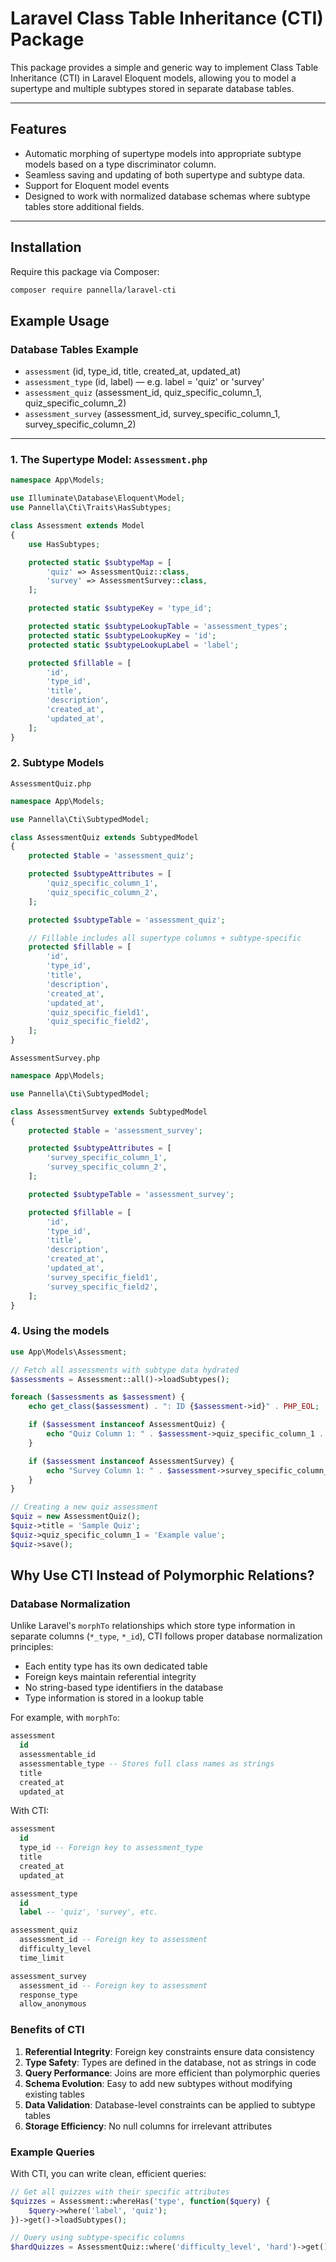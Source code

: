 # Laravel Class Table Inheritance (CTI) Package

This package provides a simple and generic way to implement Class Table Inheritance (CTI) in Laravel Eloquent models, allowing you to model a supertype and multiple subtypes stored in separate database tables.

---

## Features

- Automatic morphing of supertype models into appropriate subtype models based on a type discriminator column.
- Seamless saving and updating of both supertype and subtype data.
- Support for Eloquent model events
- Designed to work with normalized database schemas where subtype tables store additional fields.

---

## Installation

Require this package via Composer:

```bash
composer require pannella/laravel-cti
```

## Example Usage

### Database Tables Example

- `assessment` (id, type_id, title, created_at, updated_at)
- `assessment_type` (id, label) — e.g. label = 'quiz' or 'survey'
- `assessment_quiz` (assessment_id, quiz_specific_column_1, quiz_specific_column_2)
- `assessment_survey` (assessment_id, survey_specific_column_1, survey_specific_column_2)

---

### 1. The Supertype Model: `Assessment.php`

```php
namespace App\Models;

use Illuminate\Database\Eloquent\Model;
use Pannella\Cti\Traits\HasSubtypes;

class Assessment extends Model
{
    use HasSubtypes;

    protected static $subtypeMap = [
        'quiz' => AssessmentQuiz::class,
        'survey' => AssessmentSurvey::class,
    ];

    protected static $subtypeKey = 'type_id';

    protected static $subtypeLookupTable = 'assessment_types';
    protected static $subtypeLookupKey = 'id';
    protected static $subtypeLookupLabel = 'label';

    protected $fillable = [
        'id',
        'type_id',
        'title',
        'description',
        'created_at',
        'updated_at',
    ];
}
```

### 2. Subtype Models

`AssessmentQuiz.php`
```php
namespace App\Models;

use Pannella\Cti\SubtypedModel;

class AssessmentQuiz extends SubtypedModel
{
    protected $table = 'assessment_quiz';

    protected $subtypeAttributes = [
        'quiz_specific_column_1',
        'quiz_specific_column_2',
    ];

    protected $subtypeTable = 'assessment_quiz';

    // Fillable includes all supertype columns + subtype-specific
    protected $fillable = [
        'id',
        'type_id',
        'title',
        'description',
        'created_at',
        'updated_at',
        'quiz_specific_field1',
        'quiz_specific_field2',
    ];
}
```

`AssessmentSurvey.php`
```php
namespace App\Models;

use Pannella\Cti\SubtypedModel;

class AssessmentSurvey extends SubtypedModel
{
    protected $table = 'assessment_survey';

    protected $subtypeAttributes = [
        'survey_specific_column_1',
        'survey_specific_column_2',
    ];

    protected $subtypeTable = 'assessment_survey';

    protected $fillable = [
        'id',
        'type_id',
        'title',
        'description',
        'created_at',
        'updated_at',
        'survey_specific_field1',
        'survey_specific_field2',
    ];
}
```
### 4. Using the models
```php
use App\Models\Assessment;

// Fetch all assessments with subtype data hydrated
$assessments = Assessment::all()->loadSubtypes();

foreach ($assessments as $assessment) {
    echo get_class($assessment) . ": ID {$assessment->id}" . PHP_EOL;

    if ($assessment instanceof AssessmentQuiz) {
        echo "Quiz Column 1: " . $assessment->quiz_specific_column_1 . PHP_EOL;
    }

    if ($assessment instanceof AssessmentSurvey) {
        echo "Survey Column 1: " . $assessment->survey_specific_column_1 . PHP_EOL;
    }
}

// Creating a new quiz assessment
$quiz = new AssessmentQuiz();
$quiz->title = 'Sample Quiz';
$quiz->quiz_specific_column_1 = 'Example value';
$quiz->save();
```

## Why Use CTI Instead of Polymorphic Relations?

### Database Normalization
Unlike Laravel's `morphTo` relationships which store type information in separate columns (`*_type`, `*_id`), CTI follows proper database normalization principles:

- Each entity type has its own dedicated table
- Foreign keys maintain referential integrity
- No string-based type identifiers in the database
- Type information is stored in a lookup table

For example, with `morphTo`:
```sql
assessment
  id
  assessmentable_id
  assessmentable_type -- Stores full class names as strings
  title
  created_at
  updated_at
```

With CTI:
```sql
assessment
  id
  type_id -- Foreign key to assessment_type
  title
  created_at
  updated_at

assessment_type
  id
  label -- 'quiz', 'survey', etc.

assessment_quiz
  assessment_id -- Foreign key to assessment
  difficulty_level
  time_limit

assessment_survey
  assessment_id -- Foreign key to assessment
  response_type
  allow_anonymous
```

### Benefits of CTI

1. **Referential Integrity**: Foreign key constraints ensure data consistency
2. **Type Safety**: Types are defined in the database, not as strings in code
3. **Query Performance**: Joins are more efficient than polymorphic queries
4. **Schema Evolution**: Easy to add new subtypes without modifying existing tables
5. **Data Validation**: Database-level constraints can be applied to subtype tables
6. **Storage Efficiency**: No null columns for irrelevant attributes

### Example Queries

With CTI, you can write clean, efficient queries:

```php
// Get all quizzes with their specific attributes
$quizzes = Assessment::whereHas('type', function($query) {
    $query->where('label', 'quiz');
})->get()->loadSubtypes();

// Query using subtype-specific columns
$hardQuizzes = AssessmentQuiz::where('difficulty_level', 'hard')->get();
```